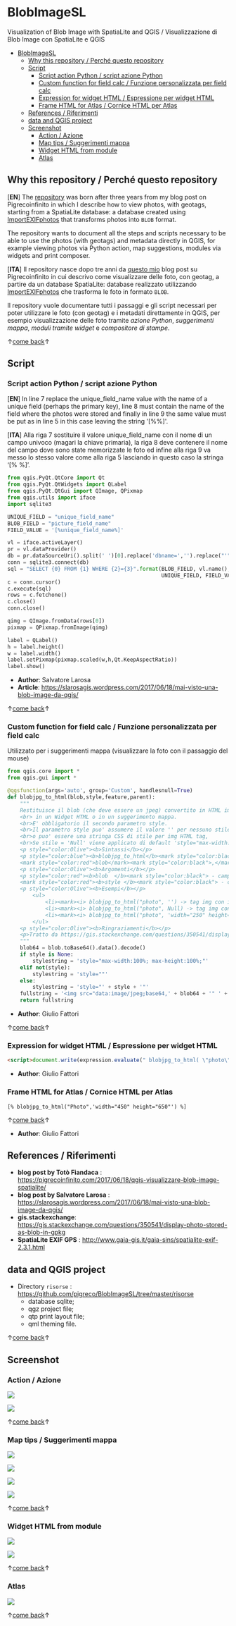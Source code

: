 # BlobImageSL

Visualization of Blob Image with SpatiaLite and QGIS / Visualizzazione di Blob Image con SpatiaLite e QGIS

<!-- TOC -->

- [BlobImageSL](#blobimagesl)
  - [Why this repository / Perché questo repository](#why-this-repository--perché-questo-repository)
  - [Script](#script)
    - [Script action Python / script azione Python](#script-action-python--script-azione-python)
    - [Custom function for field calc / Funzione personalizzata per field calc](#custom-function-for-field-calc--funzione-personalizzata-per-field-calc)
    - [Expression for widget HTML / Espressione per widget HTML](#expression-for-widget-html--espressione-per-widget-html)
    - [Frame HTML for Atlas / Cornice HTML per Atlas](#frame-html-for-atlas--cornice-html-per-atlas)
  - [References / Riferimenti](#references--riferimenti)
  - [data and QGIS project](#data-and-qgis-project)
  - [Screenshot](#screenshot)
    - [Action / Azione](#action--azione)
    - [Map tips / Suggerimenti mappa](#map-tips--suggerimenti-mappa)
    - [Widget HTML from module](#widget-html-from-module)
    - [Atlas](#atlas)

<!-- /TOC -->

## Why this repository / Perché questo repository

[**EN**] The [repository](https://pigrecoinfinito.com/2017/06/18/qgis-visualizzare-blob-image-spatialite/) was born after three years from my blog post on Pigrecoinfinito in which I describe how to view photos, with geotags, starting from a SpatiaLite database: a database created using [ImportEXIFphotos](http://www.gaia-gis.it/gaia-sins/spatialite-exif-2.3.1.html) that transforms photos into `BLOB` format.

The repository wants to document all the steps and scripts necessary to be able to use the photos (with geotags) and metadata directly in QGIS, for example viewing photos via Python action, map suggestions, modules via widgets and print composer.

[**ITA**] Il repository nasce dopo tre anni da [questo mio](https://pigrecoinfinito.com/2017/06/18/qgis-visualizzare-blob-image-spatialite/) blog post su Pigrecoinfinito in cui descrivo come visualizzare delle foto, con geotag, a partire da un database SpatiaLite: database realizzato utilizzando [ImportEXIFphotos](http://www.gaia-gis.it/gaia-sins/spatialite-exif-2.3.1.html) che trasforma le foto in formato `BLOB`.

Il repository vuole documentare tutti i passaggi e gli script necessari per poter utilizzare le foto (con geotag) e i metadati direttamente in QGIS, per esempio visualizzazione delle foto tramite _azione Python_, _suggerimenti mappa_, _moduli tramite widget_ e _compositore di stampe_.

↑[come back](#blobimagesl)↑

## Script

### Script action Python / script azione Python

[**EN**] In line 7 replace the unique_field_name value with the name of a unique field (perhaps the primary key), line 8 must contain the name of the field where the photos were stored and finally in line 9 the same value must be put as in line 5 in this case leaving the string '[%%]'.

[**ITA**] Alla riga 7 sostituire il valore unique_field_name con il nome di un campo univoco (magari la chiave primaria), la riga 8 deve contenere il nome del campo dove sono state memorizzate le foto ed infine alla riga 9 va messo lo stesso valore come alla riga 5 lasciando in questo caso la stringa ‘[% %]’.

```python
from qgis.PyQt.QtCore import Qt
from qgis.PyQt.QtWidgets import QLabel
from qgis.PyQt.QtGui import QImage, QPixmap
from qgis.utils import iface
import sqlite3

UNIQUE_FIELD = "unique_field_name"
BLOB_FIELD = "picture_field_name"
FIELD_VALUE = '[%unique_field_name%]'

vl = iface.activeLayer()
pr = vl.dataProvider()
db = pr.dataSourceUri().split(' ')[0].replace('dbname=','').replace("'","")
conn = sqlite3.connect(db)
sql = "SELECT {0} FROM {1} WHERE {2}={3}".format(BLOB_FIELD, vl.name(), 
                                                 UNIQUE_FIELD, FIELD_VALUE)
c = conn.cursor()
c.execute(sql)
rows = c.fetchone()
c.close()
conn.close()

qimg = QImage.fromData(rows[0])
pixmap = QPixmap.fromImage(qimg)

label = QLabel()
h = label.height()
w = label.width()
label.setPixmap(pixmap.scaled(w,h,Qt.KeepAspectRatio))
label.show()
```

- **Author**: Salvatore Larosa
- **Article**: https://slarosagis.wordpress.com/2017/06/18/mai-visto-una-blob-image-da-qgis/

↑[come back](#blobimagesl)↑

### Custom function for field calc / Funzione personalizzata per field calc

Utilizzato per i suggerimenti mappa (visualizzare la foto con il passaggio del mouse)

```python
from qgis.core import *
from qgis.gui import *

@qgsfunction(args='auto', group='Custom', handlesnull=True)
def blobjpg_to_html(blob,style,feature,parent):
    """
    Restituisce il blob (che deve essere un jpeg) convertito in HTML img data url per visualizzarlo
    <br> in un Widget HTML o in un suggerimento mappa.
    <br>E' obbligatorio il secondo parametro style. 
    <br>Il parametro style puo' assumere il valore '' per nessuno stile (dimensioni originali) 
    <br>o puo' essere una stringa CSS di stile per img HTML tag,
    <br>Se stile = 'Null' viene applicato di default 'style="max-width:100%; max-height:100%;'.
    <p style="color:Olive"><b>Sintassi</b></p>
    <p style="color:blue"><b>blobjpg_to_html</b><mark style="color:black">(</mark>
    <mark style="color:red">blob</mark><mark style="color:black">,</mark><mark style="color:red">style</mark><mark style="color:black">)</mark>
    <p style="color:Olive"><b>Argomenti</b></p>
    <p style="color:red"><b>blob  </b><mark style="color:black"> - campo contenente i dati blob</mark><br>
    <mark style="color:red"><b>style </b><mark style="color:black"> - campo contenente stringa CSS</mark>
    <p style="color:Olive"><b>Esempi</b></p>
        <ul>
            <li><mark><i> blobjpg_to_html("photo", '') -> tag img con immagine a risoluzione originale</mark></li>
            <li><mark><i> blobjpg_to_html("photo", Null) -> tag img con dimensioni massime </mark></li>
            <li><mark><i> blobjpg_to_html("photo", 'width="250" height="250"')   -> tag img dimensionato</mark></li>
        </ul>
    <p style="color:Olive"><b>Ringraziamenti</b></p>
    <p>Tratto da https://gis.stackexchange.com/questions/350541/display-photo-stored-as-blob-in-gpkg</p>
    """
    blob64 = blob.toBase64().data().decode()
    if style is None:
        stylestring = 'style="max-width:100%; max-height:100%;"'
    elif not(style):
        stylestring = 'style=""'
    else:
        stylestring = 'style="' + style + '"'
    fullstring = '<img src="data:image/jpeg;base64,' + blob64 + '" ' + stylestring + ' alt="Invalid jpeg">'
    return fullstring
```

- **Author**: Giulio Fattori

↑[come back](#blobimagesl)↑

### Expression for widget HTML / Espressione per widget HTML

```html
<script>document.write(expression.evaluate(" blobjpg_to_html( \"photo\",'width=\"300\" height=\"420\"')"));</script>
``` 

- **Author**: Giulio Fattori

### Frame HTML for Atlas / Cornice HTML per Atlas

```
[% blobjpg_to_html("Photo",'width="450" height="650"') %]
```

↑[come back](#blobimagesl)↑

- **Author**: Giulio Fattori

## References / Riferimenti

- **blog post by Totò Fiandaca** : <https://pigrecoinfinito.com/2017/06/18/qgis-visualizzare-blob-image-spatialite/>
- **blog post by Salvatore Larosa** : <https://slarosagis.wordpress.com/2017/06/18/mai-visto-una-blob-image-da-qgis/>
- **gis.stackexchange**: <https://gis.stackexchange.com/questions/350541/display-photo-stored-as-blob-in-gpkg>
- **SpatiaLite EXIF GPS** : <http://www.gaia-gis.it/gaia-sins/spatialite-exif-2.3.1.html>

## data and QGIS project

- Directory `risorse` : <https://github.com/pigreco/BlobImageSL/tree/master/risorse>
  - database sqlite;
  - qgz project file;
  - qtp print layout file;
  - qml theming file.

↑[come back](#blobimagesl)↑

## Screenshot

### Action / Azione

![](imgs/action.png)

![](imgs/action_view.png)

↑[come back](#blobimagesl)↑

### Map tips / Suggerimenti mappa

![](imgs/field_calc1.png)

![](imgs/field_calc2.png)

![](imgs/field_calc3.png)

![](imgs/maptips1.png)

↑[come back](#blobimagesl)↑

### Widget HTML from module

![](imgs/widget1.png)

![](imgs/widget2.png)

↑[come back](#blobimagesl)↑

### Atlas

![](imgs/ATLAS.png)

↑[come back](#blobimagesl)↑
